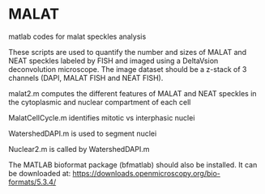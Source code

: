 # MALAT
matlab codes for malat speckles analysis

These scripts are used to quantify the number and sizes of MALAT and NEAT speckles labeled by FISH and imaged using a DeltaVsion deconvolution microscope. The image dataset should be a z-stack of 3 channels (DAPI, MALAT FISH and NEAT FISH).

malat2.m computes the different features of MALAT and NEAT speckles in the cytoplasmic and nuclear compartment of each cell

MalatCellCycle.m identifies mitotic vs interphasic nuclei

WatershedDAPI.m is used to segment nuclei

Nuclear2.m is called by WatershedDAPI.m

The MATLAB bioformat package (bfmatlab) should also be installed. It can be downloaded at:
https://downloads.openmicroscopy.org/bio-formats/5.3.4/

